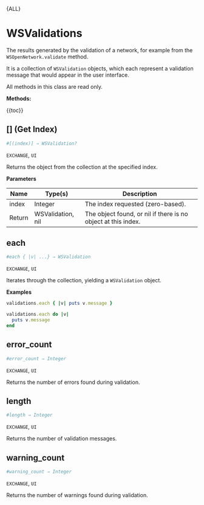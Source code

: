 {ALL}

# WSValidations

The results generated by the validation of a network, for example from the `WSOpenNetwork.validate` method.

It is a collection of `WSValidation` objects, which each represent a validation message that would appear in the user interface.

All methods in this class are read only.

**Methods:**

{{toc}}

## [] (Get Index)

```ruby
#[(index)] ⇒ WSValidation?
```

`EXCHANGE`, `UI`

Returns the object from the collection at the specified index.

**Parameters**

| Name   | Type(s)           | Description                                                   |
| ------ | ----------------- | ------------------------------------------------------------- |
| index  | Integer           | The index requested (zero-based).                             |
| Return | WSValidation, nil | The object found, or nil if there is no object at this index. |

## each

```ruby
#each { |v| ...} ⇒ WSValidation
```

`EXCHANGE`, `UI`

Iterates through the collection, yielding a `WSValidation` object.

**Examples**

```ruby
validations.each { |v| puts v.message }
```

```ruby
validations.each do |v|
  puts v.message
end
```

## error_count

```ruby
#error_count ⇒ Integer
```

`EXCHANGE`, `UI`

Returns the number of errors found during validation.

## length

```ruby
#length ⇒ Integer
```

`EXCHANGE`, `UI`

Returns the number of validation messages.

## warning_count

```ruby
#warning_count ⇒ Integer
```

`EXCHANGE`, `UI`

Returns the number of warnings found during validation.
